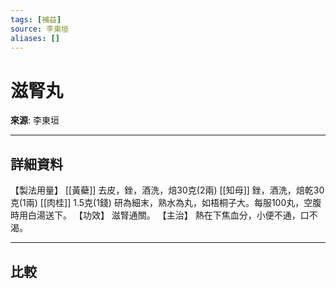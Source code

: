 ```yaml
---
tags: [補益]
source: 李東垣
aliases: []
---
```


# 滋腎丸

**來源**: 李東垣  

---

## 詳細資料
【製法用量】 [[黃蘗]] 去皮，銼，酒洗，焙30克(2兩) [[知母]] 銼，酒洗，焙乾30克(1兩) [[肉桂]] 1.5克(1錢)
研為細末，熟水為丸，如梧桐子大。每服100丸，空腹時用白湯送下。
【功效】
滋腎通關。
【主治】
熱在下焦血分，小便不通，口不渴。

---

## 比較
